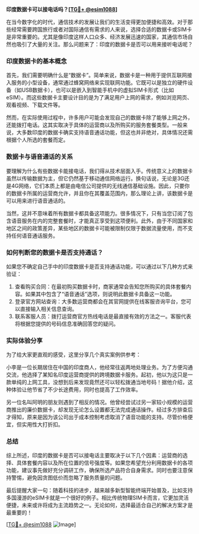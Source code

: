 **印度数据卡可以接电话吗？[[TG💪+ @esim1088](https://t.me/s/esim1088)]**

在当今数字化的时代，通信技术的发展让我们的生活变得更加便捷和高效。对于那些经常需要跨国旅行或者对国际通信有需求的人来说，选择合适的数据卡或SIM卡是非常重要的。尤其是像印度这样人口众多、经济发展迅速的国家，其通信市场自然也吸引了大量的关注。那么问题来了：印度的数据卡是否可以用来接听电话呢？

### 印度数据卡的基本概念

首先，我们需要明确什么是“数据卡”。简单来说，数据卡是一种用于提供互联网接入服务的小型设备，通常通过蜂窝网络来实现联网功能。它既可以是独立的硬件设备（如USB数据卡），也可以是嵌入到智能手机中的虚拟SIM卡形式（比如eSIM）。而这些数据卡主要设计目的是为了满足用户上网的需求，例如浏览网页、观看视频、下载文件等。

然而，在实际使用过程中，许多用户可能会发现自己的数据卡除了能够上网之外，还能拨打电话。这其实取决于具体的运营商以及所购买的服务套餐类型。一般来说，大多数印度的数据卡确实支持语音通话功能，但这也并非绝对，具体情况还需根据个人所选的套餐而定。

### 数据卡与语音通话的关系

要理解为什么有些数据卡能接电话，我们得从技术层面入手。传统意义上的数据卡虽然以传输数据为主，但它仍然基于移动通信网络运行。换句话说，无论是3G还是4G网络，它们本质上都是由电信公司提供的无线通信基础设施。因此，只要你的数据卡所属的运营商允许，并且你在其覆盖范围内，那么理论上讲，该数据卡是可以用来进行语音通话的。

当然，这并不意味着所有数据卡都具备这项能力。很多情况下，只有当您订阅了包含语音服务在内的完整套餐时，才能真正享受到这项便利。此外，由于不同国家和地区之间的政策差异，某些地区的数据卡可能被限制仅限于数据流量使用，而不支持任何语音通话服务。

### 如何判断您的数据卡是否支持通话？

如果您不确定自己手中的印度数据卡是否支持通话功能，可以通过以下几种方式来验证：

1. 查看购买合同：在最初购买数据卡时，商家通常会告知您所购买的具体套餐内容。如果其中包含了“语音通话”选项，则说明此数据卡具备这一功能。
2. 登录官方网站查询：大多数运营商都会在其官网提供在线客服咨询平台，您可以直接输入相关信息查询。
3. 联系客服人员：拨打运营商官方热线电话是最直接有效的方法之一。客服代表将根据您提供的号码信息准确回答您的疑问。

### 实际体验分享

为了给大家更直观的感受，这里分享几个真实案例供参考：

小李是一位长期居住在中国的印度商人，他经常往返两地处理业务。为了方便沟通交流，他选择了某知名印度运营商提供的跨境数据卡服务。起初，他以为这只是一款单纯的上网工具，没想到后来发现竟然还可以轻松拨通当地号码！据他介绍，这种体验让他节省了不少长途费用，同时也提高了工作效率。

另一位名叫阿明的朋友则遇到了相反的情况。他曾经尝试过另一家较小规模的运营商推出的廉价数据卡，却发现无论怎么设置都无法完成通话操作。经过多方排查后才得知，原来是因为该公司出于成本控制考虑取消了语音功能的支持。尽管价格便宜，但实用性大打折扣。

### 总结

综上所述，印度的数据卡是否可以接电话主要取决于以下几个因素：运营商的选择、具体套餐内容以及所在位置的信号强度等。如果您希望充分利用数据卡的各项功能，建议事先做好充分调研工作，确保所选产品符合自身需求。同时也要注意保持警惕，避免因贪图低价而忽略了服务质量的问题。

最后提醒大家一句：随着科技的进步，越来越多新型智能终端开始普及，比如支持多国漫游的eSIM卡就是一个很好的例子。相比传统物理SIM卡而言，它更加灵活便捷，未来或许将成为主流趋势之一。无论如何，选择最适合自己的解决方案才是最重要的！

[[TG💪+ @esim1088](https://t.me/s/esim1088) ![Image](https://i.postimg.cc/4NQfJmqS/Snipaste-2025-05-13-00-14-12.png)]